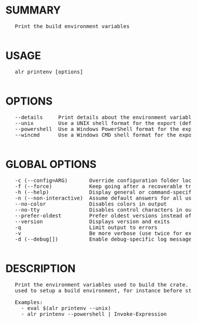 # SUMMARY
<pre>
   Print the build environment variables

</pre>
# USAGE
<pre>
   alr printenv [options] 

</pre>
# OPTIONS
<pre>
   --details     Print details about the environment variables and their origin
   --unix        Use a UNIX shell format for the export (default)              
   --powershell  Use a Windows PowerShell format for the export                
   --wincmd      Use a Windows CMD shell format for the export                 

</pre>
# GLOBAL OPTIONS
<pre>
   -c (--config=ARG)       Override configuration folder location                              
   -f (--force)            Keep going after a recoverable troublesome situation                
   -h (--help)             Display general or command-specific help                            
   -n (--non-interactive)  Assume default answers for all user prompts                         
   --no-color              Disables colors in output                                           
   --no-tty                Disables control characters in output                               
   --prefer-oldest         Prefer oldest versions instead of newest when resolving dependencies
   --version               Displays version and exits                                          
   -q                      Limit output to errors                                              
   -v                      Be more verbose (use twice for extra detail)                        
   -d (--debug[])          Enable debug-specific log messages                                  

</pre>
# DESCRIPTION
<pre>
   Print the environment variables used to build the crate. This command can be 
   used to setup a build environment, for instance before starting an IDE.

   Examples:
     - eval $(alr printenv --unix)
     - alr printenv --powershell | Invoke-Expression
</pre>
